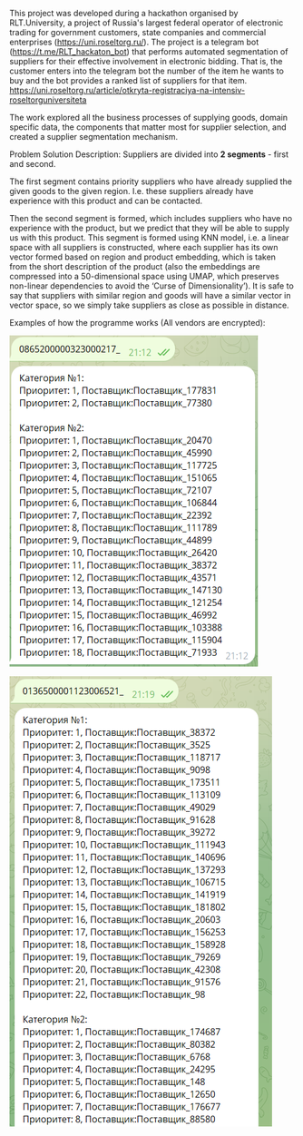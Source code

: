 This project was developed during a hackathon organised by RLT.University, 
a project of Russia's largest federal operator of electronic trading for government customers, 
state companies and commercial enterprises (https://uni.roseltorg.ru/). 
The project is a telegram bot (https://t.me/RLT_hackaton_bot) that performs automated segmentation of suppliers 
for their effective involvement in electronic bidding. 
That is, the customer enters into the telegram bot the number of the item he wants to buy 
and the bot provides a ranked list of suppliers for that item.
https://uni.roseltorg.ru/article/otkryta-registraciya-na-intensiv-roseltorguniversiteta

The work explored all the business processes of supplying goods, domain specific data, the components that matter most for supplier selection, and created a supplier segmentation mechanism. 

Problem Solution Description:
Suppliers are divided into <b>2 segments</b> - first and second.

The first segment contains priority suppliers who have already supplied the given goods to the given region. I.e. these suppliers already have experience with this product and can be contacted. 

Then the second segment is formed, which includes suppliers who have no experience with the product, but we predict that they will be able to supply us with this product. This segment is formed using KNN model, i.e. a linear space with all suppliers is constructed, where each supplier has its own vector formed based on region and product embedding, which is taken from the short description of the product (also the embeddings are compressed into a 50-dimensional space using UMAP, which preserves non-linear dependencies to avoid the ‘Curse of Dimensionality’). It is safe to say that suppliers with similar region and goods will have a similar vector in vector space, so we simply take suppliers as close as possible in distance.

Examples of how the programme works (All vendors are encrypted):

![img.png](img/img.png)

![img_1.png](img/img_1.png)
